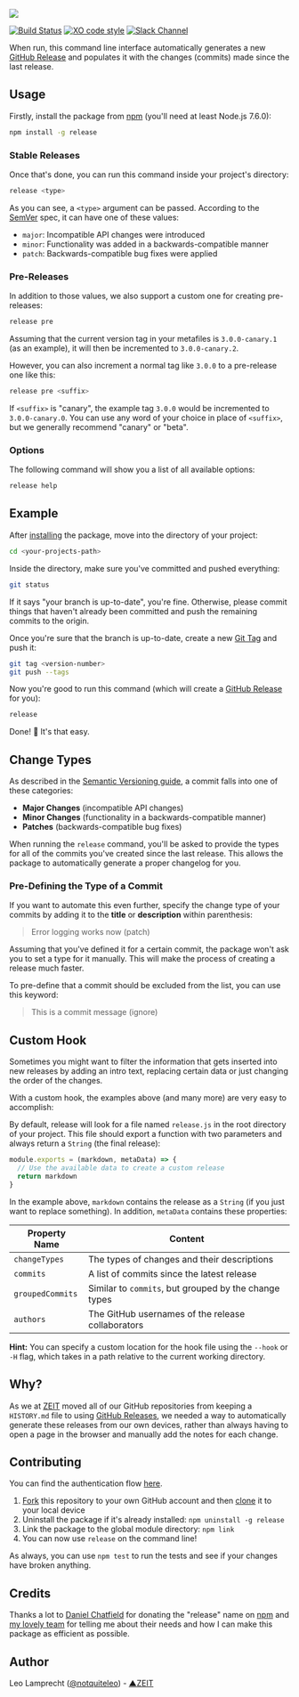 ![](https://raw.githubusercontent.com/zeit/art/e0348ab1848337de87ccbb713fa33345aa0ba153/release/repo-banner.png)

[![Build Status](https://travis-ci.org/zeit/release.svg?branch=master)](https://travis-ci.org/zeit/release)
[![XO code style](https://img.shields.io/badge/code_style-XO-5ed9c7.svg)](https://github.com/sindresorhus/xo)
[![Slack Channel](http://zeit-slackin.now.sh/badge.svg)](https://zeit.chat)

When run, this command line interface automatically generates a new [GitHub Release](https://help.github.com/articles/creating-releases/) and populates it with the changes (commits) made since the last release.

## Usage

Firstly, install the package from [npm](https://npmjs.com/release) (you'll need at least Node.js 7.6.0):

```bash
npm install -g release
```

### Stable Releases

Once that's done, you can run this command inside your project's directory:

```bash
release <type>
```

As you can see, a `<type>` argument can be passed. According to the [SemVer](https://semver.org) spec, it can have one of these values:

- `major`: Incompatible API changes were introduced
- `minor`: Functionality was added in a backwards-compatible manner
- `patch`: Backwards-compatible bug fixes were applied

### Pre-Releases

In addition to those values, we also support a custom one for creating pre-releases:

```bash
release pre
```

Assuming that the current version tag in your metafiles is `3.0.0-canary.1` (as an example), it will then be incremented to `3.0.0-canary.2`.

However, you can also increment a normal tag like `3.0.0` to a pre-release one like this:

```bash
release pre <suffix>
```

If `<suffix>` is "canary", the example tag `3.0.0` would be incremented to `3.0.0-canary.0`. You can use any
word of your choice in place of `<suffix>`, but we generally recommend "canary" or "beta".

### Options

The following command will show you a list of all available options:

```bash
release help
```

## Example

After [installing](https://github.com/zeit/release) the package, move into the directory of your project:

```bash
cd <your-projects-path>
```

Inside the directory, make sure you've committed and pushed everything:

```bash
git status
```

If it says "your branch is up-to-date", you're fine. Otherwise, please commit things that haven't already been committed and push the remaining commits to the origin.

Once you're sure that the branch is up-to-date, create a new [Git Tag](https://git-scm.com/book/en/v2/Git-Basics-Tagging) and push it:

```bash
git tag <version-number>
git push --tags
```

Now you're good to run this command (which will create a [GitHub Release](https://help.github.com/articles/creating-releases/) for you):

```bash
release
```

Done! 🎉 It's that easy.

## Change Types

As described in the [Semantic Versioning guide](http://semver.org/#summary), a commit falls into one of these categories:

- **Major Changes** (incompatible API changes)
- **Minor Changes** (functionality in a backwards-compatible manner)
- **Patches** (backwards-compatible bug fixes)

When running the `release` command, you'll be asked to provide the types for all of the commits you've created since the last release. This allows the package to automatically generate a proper changelog for you.

### Pre-Defining the Type of a Commit

If you want to automate this even further, specify the change type of your commits by adding it to the **title** or **description** within parenthesis:

> Error logging works now (patch)

Assuming that you've defined it for a certain commit, the package won't ask you to set a type for it manually. This will make the process of creating a release much faster.

To pre-define that a commit should be excluded from the list, you can use this keyword:

> This is a commit message (ignore)

## Custom Hook

Sometimes you might want to filter the information that gets inserted into new releases by adding an intro text, replacing certain data or just changing the order of the changes.

With a custom hook, the examples above (and many more) are very easy to accomplish:

By default, release will look for a file named `release.js` in the root directory of your project. This file should export a function with two parameters and always return a `String` (the final release):

```js
module.exports = (markdown, metaData) => {
  // Use the available data to create a custom release
  return markdown
}
```

In the example above, `markdown` contains the release as a `String` (if you just want to replace something). In addition, `metaData` contains these properties:

| Property Name    | Content                                               |
|------------------|-------------------------------------------------------|
| `changeTypes`    | The types of changes and their descriptions           |
| `commits`        | A list of commits since the latest release            |
| `groupedCommits` | Similar to `commits`, but grouped by the change types |
| `authors`        | The GitHub usernames of the release collaborators     |

**Hint:** You can specify a custom location for the hook file using the `--hook` or `-H` flag, which takes in a path relative to the current working directory.

## Why?

As we at [ZEIT](https://github.com/zeit) moved all of our GitHub repositories from keeping a `HISTORY.md` file to using [GitHub Releases](https://help.github.com/articles/creating-releases/), we needed a way to automatically generate these releases from our own devices, rather than always having to open a page in the browser and manually add the notes for each change.

## Contributing

You can find the authentication flow [here](https://github.com/zeit/release-auth).

1. [Fork](https://help.github.com/articles/fork-a-repo/) this repository to your own GitHub account and then [clone](https://help.github.com/articles/cloning-a-repository/) it to your local device
2. Uninstall the package if it's already installed: `npm uninstall -g release`
3. Link the package to the global module directory: `npm link`
4. You can now use `release` on the command line!

As always, you can use `npm test` to run the tests and see if your changes have broken anything.

## Credits

Thanks a lot to [Daniel Chatfield](https://github.com/danielchatfield) for donating the "release" name on [npm](https://www.npmjs.com) and [my lovely team](https://zeit.co/about) for telling me about their needs and how I can make this package as efficient as possible.

## Author

Leo Lamprecht ([@notquiteleo](https://twitter.com/notquiteleo)) - [▲ZEIT](https://zeit.co)
